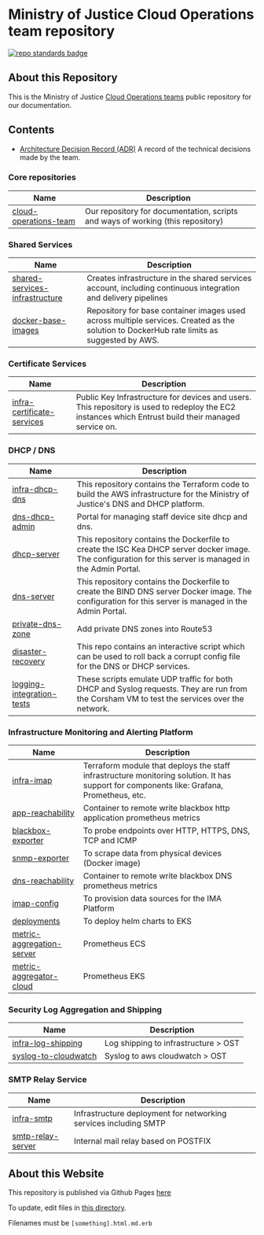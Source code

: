 # Ministry of Justice Cloud Operations team repository
[![repo standards badge](https://img.shields.io/badge/dynamic/json?color=blue&style=for-the-badge&logo=github&label=MoJ%20Compliant&query=%24.data%5B%3F%28%40.name%20%3D%3D%20%22cloud-operations%22%29%5D.status&url=https%3A%2F%2Foperations-engineering-reports.cloud-platform.service.justice.gov.uk%2Fgithub_repositories)](https://operations-engineering-reports.cloud-platform.service.justice.gov.uk/github_repositories#cloud-operations "Link to report")

## About this Repository

This is the Ministry of Justice [Cloud Operations teams](https://ministryofjustice.github.io/cloud-operations) public repository for our documentation.

## Contents
- [Architecture Decision Record (ADR)](architecture-decision-record) A record of the technical decisions made by the team.

### Core repositories
| Name | Description |
|-|-|
| [cloud-operations-team](https://github.com/ministryofjustice/cloud-operations) | Our repository for documentation, scripts and ways of working (this repository) |

### Shared Services
| Name | Description |
|-|-|
| [shared-services-infrastructure](https://github.com/ministryofjustice/staff-device-shared-services-infrastructure) | Creates infrastructure in the shared services account, including continuous integration and delivery pipelines |
| [docker-base-images](https://github.com/ministryofjustice/staff-device-docker-base-images) | Repository for base container images used across multiple services. Created as the solution to DockerHub rate limits as suggested by AWS. |

### Certificate Services
| Name | Description |
|-|-|
| [infra-certificate-services](https://github.com/ministryofjustice/staff-infrastructure-certificate-services) | Public Key Infrastructure for devices and users. This repository is used to redeploy the EC2 instances which Entrust build their managed service on. |

### DHCP / DNS
| Name | Description |
|-|-|
| [infra-dhcp-dns](https://github.com/ministryofjustice/staff-device-dns-dhcp-infrastructure) | This repository contains the Terraform code to build the AWS infrastructure for the Ministry of Justice's DNS and DHCP platform. |
| [dns-dhcp-admin](https://github.com/ministryofjustice/staff-device-dns-dhcp-admin) | Portal for managing staff device site dhcp and dns. |
| [dhcp-server](https://github.com/ministryofjustice/staff-device-dhcp-server) | This repository contains the Dockerfile to create the ISC Kea DHCP server docker image. The configuration for this server is managed in the Admin Portal. |
| [dns-server](https://github.com/ministryofjustice/staff-device-dns-server) | This repository contains the Dockerfile to create the BIND DNS server Docker image. The configuration for this server is managed in the Admin Portal. |
| [private-dns-zone](https://github.com/ministryofjustice/staff-device-private-dns-zone) | Add private DNS zones into Route53 |
| [disaster-recovery](https://github.com/ministryofjustice/staff-device-dns-dhcp-disaster-recovery) | This repo contains an interactive script which can be used to roll back a corrupt config file for the DNS or DHCP services. |
| [logging-integration-tests](ministryofjustice/staff-device-logging-dns-dhcp-integration-tests) | These scripts emulate UDP traffic for both DHCP and Syslog requests. They are run from the Corsham VM to test the services over the network. |

### Infrastructure Monitoring and Alerting Platform
| Name | Description |
|-|-|
| [infra-imap](https://github.com/ministryofjustice/staff-infrastructure-monitoring) | Terraform module that deploys the staff infrastructure monitoring solution. It has support for components like: Grafana, Prometheus, etc.
| [app-reachability](https://github.com/ministryofjustice/staff-infrastructure-monitoring-app-reachability) | Container to remote write blackbox http application prometheus metrics |
| [blackbox-exporter](https://github.com/ministryofjustice/staff-infrastructure-monitoring-blackbox-exporter) | To probe endpoints over HTTP, HTTPS, DNS, TCP and ICMP |
| [snmp-exporter](https://github.com/ministryofjustice/staff-infrastructure-monitoring-snmpexporter) | To scrape data from physical devices (Docker image) |
| [dns-reachability](https://github.com/ministryofjustice/staff-infrastructure-monitoring-dns-reachability) | Container to remote write blackbox DNS prometheus metrics
| [imap-config](https://github.com/ministryofjustice/staff-infrastructure-monitoring-config) | To provision data sources for the IMA Platform
| [deployments](https://github.com/ministryofjustice/staff-infrastructure-monitoring-deployments) | To deploy helm charts to EKS
| [metric-aggregation-server](https://github.com/ministryofjustice/staff-infrastructure-metric-aggregation-server) | Prometheus ECS
| [metric-aggregator-cloud](https://github.com/ministryofjustice/staff-infrastructure-metric-aggregator-cloud) | Prometheus EKS

### Security Log Aggregation and Shipping
| Name | Description |
|-|-|
| [infra-log-shipping](https://github.com/ministryofjustice/staff-device-logging-infrastructure) | Log shipping to infrastructure > OST
| [syslog-to-cloudwatch](https://github.com/ministryofjustice/staff-device-logging-syslog-to-cloudwatch) | Syslog to aws cloudwatch > OST

### SMTP Relay Service
| Name | Description |
|-|-|
| [infra-smtp](https://github.com/ministryofjustice/staff-infrastructure-network-services) | Infrastructure deployment for networking services including SMTP |
| [smtp-relay-server](https://github.com/ministryofjustice/staff-infrastructure-smtp-relay-server) | Internal mail relay based on POSTFIX

## About this Website

This repository is published via Github Pages [here](https://ministryofjustice.github.io/cloud-operations/#cloud-operations)

To update, edit files in [this directory](https://github.com/ministryofjustice/cloud-operations/tree/main/source).

Filenames must be `[something].html.md.erb`
